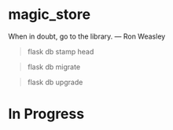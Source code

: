 # magic_store
When in doubt, go to the library. — Ron Weasley

>flask db stamp head

>flask db migrate

>flask db upgrade


# In Progress

